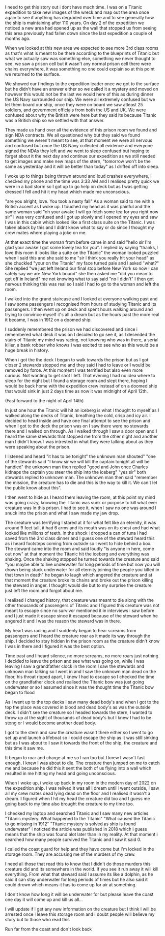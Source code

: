 
I need to get this story out i dont have much time. I was on a Titanic expedition to take new images of the wreck and map out the area once again to see if anything has degraded over time and to see generally how the ship is maintaining after 110 years. On day 2 of the expedition we noticed a new area had opened up as the wall that stopped us from seeing this area previously had fallen down since the last expedition a couple of months ago.

When we looked at this new area we expected to see   more 3rd class rooms as that's what is meant to be there according to the blueprints of Titanic but what we actually saw was something else, something we never thought to see, we saw a prison cell but it wasn't any normal prison cell there were chains everywhere, it was something no one could explain so at this point we returned to the surface.

We showed our findings to the expedition leader once we got to the surface but he didn't have an answer either so we called it a mystery and moved on however this would not be the last we would here of this as during dinner the US Navy surrounded our ship. We were all extremely confused but we let them board our ship, once they were on board we saw atleast 25 soldiers, and government officials from both the US and UK. 
We were confused about why the British were here but they said its because Titanic was a British ship so we settled with that answer.

They made us hand over all the evidence of this prison room we found and sign NDA contracts. We all questioned why but they said we found something we weren't meant to see, at that moment we were all nervous and confused but once the US Navy collected all evidence and everyone signed the NDAs they left and we went to sleep confused but hoping to forget about it the next day and continue our expedition as we still needed to get images and make new maps of the stern, "tomorrow won't be the same as yesterday and it will be better than today" as I drifted off into sleep.

I woke up to things being thrown around and loud crashes everywhere, I checked my phone and the time was 3:33 AM and I realised pretty quick we were in a bad storm so I got up to go help on deck but as I was getting dressed I fell and hit it my head which made me unconscious.

"are you alright, love. You took a nasty fall"
As a woman said to me with a British accent as I woke up. I touched my head as it was painful and the same woman said "oh your awake I will go fetch some tea for you right now sir" I was very confused and I got up slowly and I opened my eyes and saw I was in this cabin which looked like a first class suite on the Titanic. I was taken aback by this and I didnt know what to say or do since I thought my crew mates where playing a joke on me. 

At that exact time the woman from before came in and said "hello sir I'm glad your awake I got some lovely tea for you". I replied by saying "thanks, I love this room it looks like a suite on the Titanic" the woman looked puzzled when I said this and she said to me "sir I think you really hit your head" as she chuckled "your on the Titanic" my face turned pale and I asked "what?" She replied "we just left Ireland our final stop before New York so now I can safely say we are New York bound" she then asked me "did you mean to get off in Ireland" me not knowing what to say said "no I didn't" I then got nervous thinking this was real so I said I had to go to the woman and left the room.

I walked into the grand staircase and I looked at everyone walking past and I saw some passengers i recognised from hours of studying Titanic and its passengers. I then went up on deck and spent hours walking around and trying to convince myself it's all a dream but as the hours past the more real it became, I was in 1912 on a doomed ship.

I suddenly remembered the prison we had discovered and since i remembered what deck it was on I decided to go see it, as I desended the stairs of Titanic my mind was racing, not knowing who was in there, a serial killer, a bank robber who knows I was excited to see who as this would be a huge break in history.

When i got the the deck I began to walk towards the prison but as I got closer 2 stewards stopped me and they said I had to leave or I would be removed by force. At this moment I was terrified but also even more curious. Not wanting to get shot I left. That evening I had no idea where to sleep for the night but I found a storage room and slept there, hoping I would be back home with the expedition crew instead of on a doomed ship that would sink in just 2 days time as now it was midnight of April 12th.

(Fast forward to the night of April 14th)

 In just one hour the Titanic will hit an iceberg is what I thought to myself as I walked along the decks of Titanic, breathing the cold, crisp and icy air.
I decided to head inside and have one final attempt to see the prison and when I got to the deck the prison was on I saw there were no stewards there and I walked on through. As i walked through I saw a door open and I heard the same stewards that stopped me from the other night and another man I didn't know. I was intrested in what they were talking about as they were speaking about the prison.

I listened and heard "it has to be tonight" the unknown man shouted" "one of the stewards said "I know sir we will kill the captain tonight all will be handled" the unknown man then replied "good and John once Charles kidnaps the captain you steer the ship into the iceberg" "yes sir" both stewards replied to unknown man. The unknown man then said "remember the mission, the creature has to die and this is the way to kill it. We can't let the public know about this". 

I then went to hide as I heard them leaving the room, at this point my mind was going crazy, knowing the Titanic was sunk or purpose to kill what ever creature was In this prison. I had to see it, when I saw no one was around I snuck into the prison and what I saw made my jaw drop.

The creature was terrifying I stared at it for what felt like an eternity, it was around 9 feet tall, it had 6 arms  and its mouth was on its chest and had what looked like millions of teeth. In the shock i dropped a can of tuna i had saved from the 3rd class dinner and I guess one of the steward heard this as i heard footsteps coming from outside so I went to hide behind a box. The steward came into the room and said loudly "is anyone in here, come out now" at that moment the Titanic hit the iceberg and everything was shaking. Once the shaking stopped he turned towards the creature and said "you maybe able to live underwater for long periods of time but now you will drown being stuck underwater for all eternity joining the people you killed in that town in death" he began to laugh which angered the creature and at that moment the creature broke its chains and broke out the prison killing the steward in anger. I thought would die but to my surprise the creature just left the room and forgot about me. 

I realised I changed history, that creature was meant to die along with the other thousands of passengers of Titanic and I figured this creature was not meant to escape since no survivor mentioned it in interviews i saw before and I just made it escape since it escaped because of the steward when he angered it and I was the reason the steward was in there.

My heart was racing and I suddenly began to hear screams from passengers and I heard the creature roar as it made its way through the ship. I decided to stay hidden In the prison room as the creature didn't know I was in there and I figured it was the best option.

Time past and I heard silence, no more screams, no more roars just nothing. I decided to leave the prison and see what was going on, while I was leaving I saw a grandfather clock in the room I saw the stewards and unknown man talking so I went in and I saw the unknown man dead on the floor, his throat ripped apart, I knew I had to escape so I checked the time on the grandfather clock and realised the Titanic bow was just going underwater or so I assumed since it was the thought time the Titanic bow began to flood 

As I went up to the top decks I saw many dead body's and when I got to the top the place was covered in blood and dead body's as was the outside deck. I didn't see the creature so I headed towards the stern, I wanted to throw up at the sight of thousands of dead body's but I knew I had to be stong or I would become another dead body. 

I got to the stern and saw the creature wasn't there either so I went to go set up and launch a lifeboat so I could escape the ship as it was still sinking but as I was about to I saw it towards the front of the ship, the creature and this time it saw me. 


It began to roar and charge at me so I ran too but I knew I wasn't fast enough. I knew I was about to die.
The creature then jumped on me to catch me and because he did this it sent the both of us flying into a wall which resulted in me hitting my head and going unconscious.

When I woke up, i woke up back in my room in the modern day of 2022 on the expedition ship. I was relived it was all I dream until I went outside, I saw all my crew mates dead lying dead on the floor and I realised it wasn't a dream. I figured when I hit my head the creature did too and I guess me going back to my time also brought the creature to my time too.

I checked my laptop and searched Titanic and I saw many new articles "Titanic mystery. What happened to the Titanic" "What caused the Titanic to go missing in 1912" "Titanic mystery is solved as ship is found underwater" i noticted the article was published in 2018 which i guess means that the ship was found alot later than in my reality. At that moment i searched how many people survived the Titanic and I saw it said 0.

I called the coast guard for help and they have come but I'm locked in the storage room. They are accusing me of the murders of my crew.

I need all those that read this to know that I didn't do those murders this creature did and its somewhere in the world. If you see it run away it will kill everything. From what that steward said I assume its like a dolphin, as he said it can stay underwater for long periods of times but he also said it could drown which means it has to come up for air at something.

I don't know how long it will be underwater for but please leave the coast one day it will come up and kill us all...

I will update if I get any new information on the creature but I think I will be arrested once I leave this storage room and I doubt people will believe my story but to those who read this

Run far from the coast and don't look back